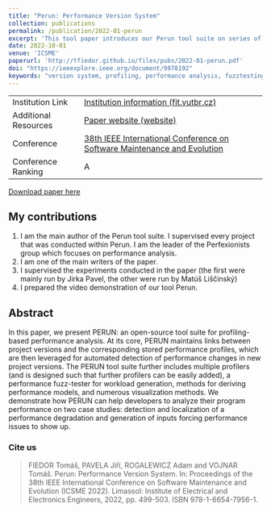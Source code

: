 ```yaml
---
title: "Perun: Performance Version System"
collection: publications
permalink: /publication/2022-01-perun
excerpt: 'This tool paper introduces our Perun tool suite on series of case studies of real performance issues'
date: 2022-10-01
venue: 'ICSME'
paperurl: 'http://tfiedor.github.io/files/pubs/2022-01-perun.pdf'
doi: "https://ieeexplore.ieee.org/document/9978192"
keywords: "version system, profiling, performance analysis, fuzztesting, performance testing"
---
```


|                      |                                                                                               |
|----------------------|-----------------------------------------------------------------------------------------------|
| Institution Link     | [Institution information (fit.vutbr.cz)](https://www.fit.vut.cz/research/publication/12836/)  |
| Additional Resources | [Paper website (website)](https://www.fit.vutbr.cz/research/groups/verifit/tools/perun-demo/) |
| Conference           | [38th IEEE International Conference on Software Maintenance and Evolution](https://cyprusconferences.org/icsme2022/)  |
| Conference Ranking   | A                                                                                             |

[<i class="fas fa-fw fa-file-pdf zoom" aria-hidden="true"></i> Download paper here](http://tfiedor.github.io/files/pubs/2022-01-perun.pdf)

## My contributions

1. I am the main author of the Perun tool suite. I supervised every project that was conducted within Perun. I am the
   leader of the Perfexionists group which focuses on performance analysis.
2. I am one of the main writers of the paper.
3. I supervised the experiments conducted in the paper (the first were mainly run by Jirka Pavel, the other were run by
   Matúš Liščinský)
4. I prepared the video demonstration of our tool Perun.

## Abstract

In this paper, we present PERUN: an open-source tool suite for profiling-based performance
analysis. At its core, PERUN maintains links between project versions and the corresponding stored
performance profiles, which are then leveraged for automated detection of performance changes in
new project versions. The PERUN tool suite further includes multiple profilers (and is designed
such that further profilers can be easily added), a performance fuzz-tester for workload
generation, methods for deriving performance models, and numerous visualization methods. We
demonstrate how PERUN can help developers to analyze their program performance on two case studies:
detection and localization of a performance degradation and generation of inputs forcing
performance issues to show up.

###  Cite us

> FIEDOR Tomáš, PAVELA Jiří, ROGALEWICZ Adam and VOJNAR Tomáš. Perun: Performance Version System. In: Proceedings of the 38th IEEE International Conference on Software Maintenance and Evolution (ICSME 2022). Limassol: Institute of Electrical and Electronics Engineers, 2022, pp. 499-503. ISBN 978-1-6654-7956-1.
